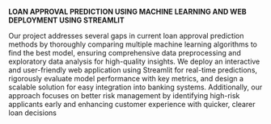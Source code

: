 **LOAN APPROVAL PREDICTION USING MACHINE LEARNING AND WEB DEPLOYMENT USING STREAMLIT**

Our project addresses several gaps in current loan approval prediction methods by thoroughly comparing multiple machine learning algorithms to find the best model, ensuring comprehensive data preprocessing and exploratory data analysis for high-quality insights. We deploy an interactive and user-friendly web application using Streamlit for real-time predictions, rigorously evaluate model performance with key metrics, and design a scalable solution for easy integration into banking systems. Additionally, our approach focuses on better risk management by identifying high-risk applicants early and enhancing customer experience with quicker, clearer loan decisions
